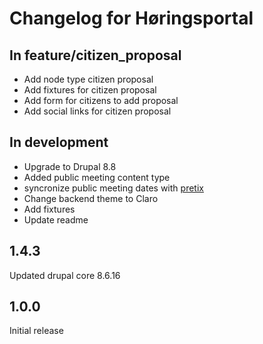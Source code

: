 # Changelog for Høringsportal

## In feature/citizen_proposal

* Add node type citizen proposal
* Add fixtures for citizen proposal
* Add form for citizens to add proposal
* Add social links for citizen proposal

## In development

* Upgrade to Drupal 8.8
* Added public meeting content type
* syncronize public meeting dates with [pretix](https://pretix.eu)
* Change backend theme to Claro
* Add fixtures
* Update readme

## 1.4.3

Updated drupal core 8.6.16

## 1.0.0

Initial release
